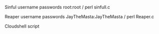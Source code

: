 Sinful username passwords root:root    / perl sinfull.c



Reaper username passwords JayTheMasta:JayTheMasta    / perl Reaper.c


Cloudshell script
